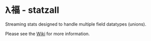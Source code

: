 # λ福 - statzall
Streaming stats designed to handle multiple field datatypes (unions).

Please see the [Wiki](../../wiki) for more information.
